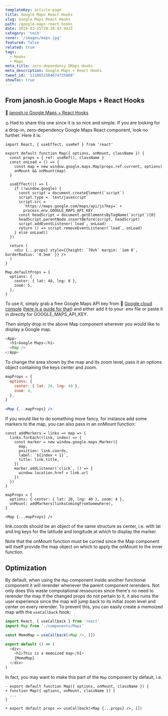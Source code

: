 ```yaml
---
templateKey: article-page
title: Google Maps React Hooks
slug: Google Maps React Hooks
path: /google-maps-react-hooks
date: 2019-03-25T20:20:43.942Z
category: 'tech'
cover: '/images/maps.jpg'
featured: false
related: true
tags:
  - Hooks
  - Maps
meta_title: zero-dependency GMaps Hooks
meta_description: Google Maps + React Hooks 
tweet_id: '1118651504674725888'
showToc: true
---
```


## From janosh.io Google Maps + React Hooks

🔗 [janosh.io Google Maps + React Hooks](https://janosh.io/blog/google-maps+react-hooks)

♨️ Had to share this one since it is so nice and simple. If you are looking for a drop-in, zero-dependency Google Maps React component, look no further. Here it is:

```jsx:title=src/components/Maps
import React, { useEffect, useRef } from 'react'

export default function Map({ options, onMount, className }) {
  const props = { ref: useRef(), className }
  const onLoad = () => {
    const map = new window.google.maps.Map(props.ref.current, options)
    onMount && onMount(map)
  }

  useEffect(() => {
    if (!window.google) {
      const script = document.createElement(`script`)
      script.type = `text/javascript`
      script.src =
        `https://maps.google.com/maps/api/js?key=` +
        process.env.GOOGLE_MAPS_API_KEY
      const headScript = document.getElementsByTagName(`script`)[0]
      headScript.parentNode.insertBefore(script, headScript)
      script.addEventListener(`load`, onLoad)
      return () => script.removeEventListener(`load`, onLoad)
    } else onLoad()
  })

  return (
    <div {...props} style={{height: `70vh` margin: `1em 0`, borderRadius: `0.5em` }} />
  )
}

Map.defaultProps = {
  options: {
    center: { lat: 48, lng: 8 },
    zoom: 5,
  },
}
```

To use it, simply grab a free Google Maps API key from 🔗 [Google cloud console](https://console.cloud.google.com) ([here is a guide for that](https://developers.google.com/maps/documentation/javascript/get-api-key)) and either add it to your .env file or paste it in directly for GOOGLE_MAPS_API_KEY.

Then simply drop in the above Map component wherever you would like to display a Google map.

```jsx{7}:title=src/app.js
<App>
  <h1>Google Maps</h1>
  <Map />
</App>
```

To change the area shown by the map and its zoom level, pass it an options object containing the keys center and zoom.

```jsx
mapProps = {
  options: {
    center: { lat: 20, lng: 40 },
    zoom: 4,
  },
}

<Map {...mapProps} />
```

If you would like to do something more fancy, for instance add some markers to the map, you can also pass in an onMount function:

```jsx{17}
const addMarkers = links => map => {
  links.forEach((link, index) => {
    const marker = new window.google.maps.Marker({
      map,
      position: link.coords,
      label: `${index + 1}`,
      title: link.title,
    })
    marker.addListener(`click`, () => {
      window.location.href = link.url
    })
  })
}

mapProps = {
  options: { center: { lat: 20, lng: 40 }, zoom: 4 },
  onMount: addMarkers(linksComingFromSomewhere),
}

<Map {...mapProps} />
```

link.coords should be an object of the same structure as center, i.e. with lat and lng keys for the latitude and longitude at which to display the marker.

Note that the onMount function must be curried since the Map component will itself provide the map object on which to apply the onMount to the inner function.

## Optimization

By default, when using the `Map` component inside another functional component it will rerender whenever the parent component rerenders. Not only does this waste computational ressources since there's no need to rerender the map if the changed props do not pertain to it, it also ruins the user experience since the map will jump back to its initial zoom level and center on every rerender. To prevent this, you can easily create a memoized map with the `useCallback` hook:

```jsx{1,4,9}:title=src/app.js
import React, { useCallback } from 'react'
import Map from './components/Maps'

const MemoMap = useCallback(<Map />, [])

export default () => (
  <div>
    <h1>This is a memoized map</h1>
    {MemoMap}
  </div>
)
```

In fact, you may want to make this part of the `Map` component by default, i.e.

```diff{36}:title=src/components/Maps
- export default function Map({ options, onMount, className }) {
+ function Map({ options, onMount, className }) {
  ...
}

+ export default props => useCallback(<Map {...props} />, [])
```
